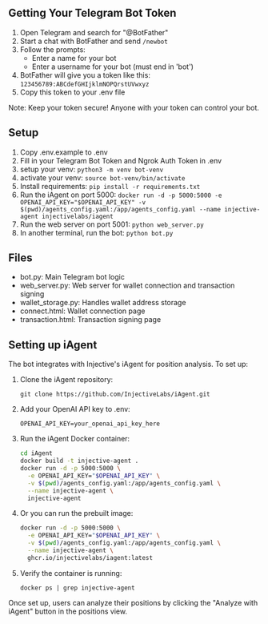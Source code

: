 ## Getting Your Telegram Bot Token
1. Open Telegram and search for "@BotFather"
2. Start a chat with BotFather and send `/newbot`
3. Follow the prompts:
   - Enter a name for your bot
   - Enter a username for your bot (must end in 'bot')
4. BotFather will give you a token like this: `123456789:ABCdefGHIjklmNOPQrstUVwxyz`
5. Copy this token to your .env file

Note: Keep your token secure! Anyone with your token can control your bot.

## Setup
1. Copy .env.example to .env
2. Fill in your Telegram Bot Token and Ngrok Auth Token in .env
3. setup your venv: `python3 -m venv bot-venv`
4. activate your venv: `source bot-venv/bin/activate`
5. Install requirements: `pip install -r requirements.txt`
6. Run the iAgent on port 5000: `docker run -d -p 5000:5000 -e OPENAI_API_KEY="$OPENAI_API_KEY" -v $(pwd)/agents_config.yaml:/app/agents_config.yaml --name injective-agent injectivelabs/iagent`
7. Run the web server on port 5001: `python web_server.py`
8. In another terminal, run the bot: `python bot.py`

## Files
- bot.py: Main Telegram bot logic
- web_server.py: Web server for wallet connection and transaction signing
- wallet_storage.py: Handles wallet address storage
- connect.html: Wallet connection page
- transaction.html: Transaction signing page

## Setting up iAgent

The bot integrates with Injective's iAgent for position analysis. To set up:

1. Clone the iAgent repository:
   ```
   git clone https://github.com/InjectiveLabs/iAgent.git
   ```

2. Add your OpenAI API key to .env:
   ```
   OPENAI_API_KEY=your_openai_api_key_here
   ```

3. Run the iAgent Docker container:
   ```bash
   cd iAgent
   docker build -t injective-agent .
   docker run -d -p 5000:5000 \
     -e OPENAI_API_KEY="$OPENAI_API_KEY" \
     -v $(pwd)/agents_config.yaml:/app/agents_config.yaml \
     --name injective-agent \
     injective-agent
   ```

4. Or you can run the prebuilt image:
   ```bash
   docker run -d -p 5000:5000 \
     -e OPENAI_API_KEY="$OPENAI_API_KEY" \
     -v $(pwd)/agents_config.yaml:/app/agents_config.yaml \
     --name injective-agent \
     ghcr.io/injectivelabs/iagent:latest
   ```

5. Verify the container is running:
   ```
   docker ps | grep injective-agent
   ```

Once set up, users can analyze their positions by clicking the "Analyze with iAgent" button in the positions view. 